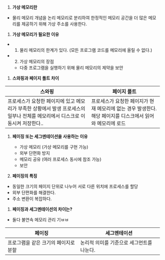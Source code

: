 1. **가상 메모리란**
- 물리 메모리 개념을 논리 메모리로 분리하여 한정적인 메모리 공간을 더 많은 메모리를 제공하기 위해 가상 주소를 사용한다.

1. **가상 메모리가 필요한 이유**
- 1) 물리 메모리의 한계가 있다. (모든 프로그램 코드를 메모리에 올릴 수 없다.)
- 2) 가상 메모리의 장점
    - 다중 프로그램을 실행하기 위해 물리 메모리의 제약을 보안

1. **스와핑과 페이지 폴트 차이**

| 스와핑 | 페이지 폴트 |
| --- | --- |
| 프로세스가 요청한 페이지에 있고 메모리가 부족한 상황에서 발생 프로세스의 일부나 전체를 메모리에서 디스크로 이동시켜 저장한다.. | 프로세스가 요청한 페이지가 현재 메모리에 없는 경우 발생한다. 해당 페이지를 디스크에서 읽어와 메모리에 로드 |

1. **페이징 또는 세그멘테이션을 사용하는 이유**
    - 가상 메모리 (가상 메모리를 구현 가능)
    - 외부 단편화 방지
    - 메모리 공유 (여러 프로세스 동시에 참조 가능)
    - 보안

1. **페이징의 특징**
- 동일한 크기의 페이지 단위로 나누어 서로 다른 위치에 프로세스를 할당
- 외부 단편화를 해결한다.
- 주소 변환이 복잡하다.

1. **페이징과 세그멘테이션의 차이는?**
- 둘다 불연속 메모리 관리 기ㅂㅂ

| 페이징 | 세그멘테이션 |
| --- | --- |
| 프로그램을 같은 크기의 페이지로 분할 | 논리적 의미를 기준으로 세그먼트를 나눈다. |
